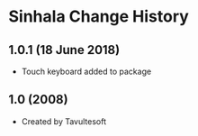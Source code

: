 Sinhala Change History
=======================
1.0.1 (18 June 2018)
--------------------
* Touch keyboard added to package

1.0 (2008)
-----------------
* Created by Tavultesoft
